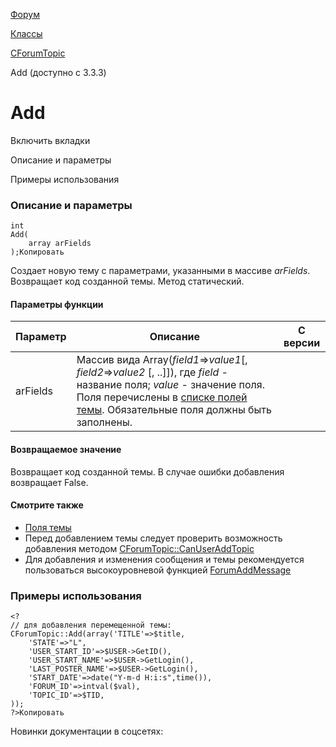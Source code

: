 [Форум](/api_help/forum/index.php)

[Классы](/api_help/forum/developer/index.php)

[CForumTopic](/api_help/forum/developer/cforumtopic/index.php)

Add (доступно с 3.3.3)

Add
===

Включить вкладки

Описание и параметры

Примеры использования

### Описание и параметры

```
int
Add(
	array arFields
);Копировать
```

Создает новую тему с параметрами, указанными в массиве *arFields*. Возвращает код созданной темы. Метод статический.

#### Параметры функции

| Параметр | Описание | C версии |
| --- | --- | --- |
| arFields | Массив вида Array(*field1*=>*value1*[, *field2*=>*value2* [, ..]]), где    *field* - название поля;  *value* - значение поля.   Поля перечислены в [списке полей темы](/api_help/forum/fields.php#cforumtopic). Обязательные поля должны быть заполнены. |  |

#### Возвращаемое значение

Возвращает код созданной темы. В случае ошибки добавления возвращает False.

#### Смотрите также

* [Поля темы](/api_help/forum/fields.php#cforumtopic)
* Перед добавлением темы следует проверить возможность добавления методом [CForumTopic::CanUserAddTopic](/api_help/forum/developer/cforumtopic/canuseraddtopic.php)
* Для добавления и изменения сообщения и темы рекомендуется пользоваться высокоуровневой функцией [ForumAddMessage](/api_help/forum/functions/forumaddmessage.php)

### Примеры использования

```
<?
// для добавления перемещенной темы:
CForumTopic::Add(array('TITLE'=>$title,
	'STATE'=>"L",
	'USER_START_ID'=>$USER->GetID(),
	'USER_START_NAME'=>$USER->GetLogin(),
	'LAST_POSTER_NAME'=>$USER->GetLogin(),
	'START_DATE'=>date("Y-m-d H:i:s",time()),
	'FORUM_ID'=>intval($val),
	'TOPIC_ID'=>$TID,
));
?>Копировать
```

Новинки документации в соцсетях: